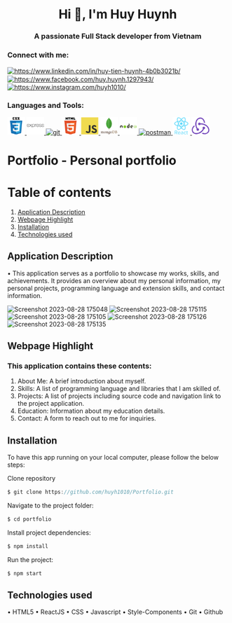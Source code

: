 <h1 align="center">Hi 👋, I'm Huy Huynh</h1>

<h3 align="center">A passionate Full Stack developer from Vietnam</h3>

<h3 align="left">Connect with me:</h3>
<a href="https://www.linkedin.com/in/huy-tien-huynh-4b0b3021b/" target="blank"><img align="center" src="https://raw.githubusercontent.com/rahuldkjain/github-profile-readme-generator/master/src/images/icons/Social/linked-in-alt.svg" alt="https://www.linkedin.com/in/huy-tien-huynh-4b0b3021b/" height="30" width="40" /></a>
<a href="https://www.facebook.com/huy.huynh.1297943/" target="blank"><img align="center" src="https://raw.githubusercontent.com/rahuldkjain/github-profile-readme-generator/master/src/images/icons/Social/facebook.svg" alt="https://www.facebook.com/huy.huynh.1297943/" height="30" width="40" /></a>
<a href="https://www.instagram.com/huyh1010/" target="blank"><img align="center" src="https://raw.githubusercontent.com/rahuldkjain/github-profile-readme-generator/master/src/images/icons/Social/instagram.svg" alt="https://www.instagram.com/huyh1010/" height="30" width="40" /></a>
</p>

<h3 align="left">Languages and Tools:</h3>
<p align="left"> <a href="https://www.w3schools.com/css/" target="_blank" rel="noreferrer"> <img src="https://raw.githubusercontent.com/devicons/devicon/master/icons/css3/css3-original-wordmark.svg" alt="css3" width="40" height="40"/> </a> <a href="https://expressjs.com" target="_blank" rel="noreferrer"> <img src="https://raw.githubusercontent.com/devicons/devicon/master/icons/express/express-original-wordmark.svg" alt="express" width="40" height="40"/> </a> <a href="https://git-scm.com/" target="_blank" rel="noreferrer"> <img src="https://www.vectorlogo.zone/logos/git-scm/git-scm-icon.svg" alt="git" width="40" height="40"/> </a> <a href="https://www.w3.org/html/" target="_blank" rel="noreferrer"> <img src="https://raw.githubusercontent.com/devicons/devicon/master/icons/html5/html5-original-wordmark.svg" alt="html5" width="40" height="40"/> </a> <a href="https://developer.mozilla.org/en-US/docs/Web/JavaScript" target="_blank" rel="noreferrer"> <img src="https://raw.githubusercontent.com/devicons/devicon/master/icons/javascript/javascript-original.svg" alt="javascript" width="40" height="40"/> </a> <a href="https://www.mongodb.com/" target="_blank" rel="noreferrer"> <img src="https://raw.githubusercontent.com/devicons/devicon/master/icons/mongodb/mongodb-original-wordmark.svg" alt="mongodb" width="40" height="40"/> </a> <a href="https://nodejs.org" target="_blank" rel="noreferrer"> <img src="https://raw.githubusercontent.com/devicons/devicon/master/icons/nodejs/nodejs-original-wordmark.svg" alt="nodejs" width="40" height="40"/> </a> <a href="https://postman.com" target="_blank" rel="noreferrer"> <img src="https://www.vectorlogo.zone/logos/getpostman/getpostman-icon.svg" alt="postman" width="40" height="40"/> </a> <a href="https://reactjs.org/" target="_blank" rel="noreferrer"> <img src="https://raw.githubusercontent.com/devicons/devicon/master/icons/react/react-original-wordmark.svg" alt="react" width="40" height="40"/> </a> <a href="https://redux.js.org" target="_blank" rel="noreferrer"> <img src="https://raw.githubusercontent.com/devicons/devicon/master/icons/redux/redux-original.svg" alt="redux" width="40" height="40"/> </a> </p>

# Portfolio - Personal portfolio

# Table of contents

1. [Application Description](#application_description)
2. [Webpage Highlight](#features)
3. [Installation](#installation)
4. [Technologies used](#technologies_used)

## <a name="application_description">Application Description</a>

• This application serves as a portfolio to showcase my works, skills, and achievements. It provides an overview about my personal information, my personal projects, programming language and extension skills, and contact information.

![Screenshot 2023-08-28 175048](https://github.com/huyh1010/Portfolio/assets/117617750/ed250c99-d7ec-45ce-b07a-9eb4fe170062)
![Screenshot 2023-08-28 175115](https://github.com/huyh1010/Portfolio/assets/117617750/677568f2-db4a-437c-8773-11cc8be9f3ed)
![Screenshot 2023-08-28 175105](https://github.com/huyh1010/Portfolio/assets/117617750/9e5fba0a-84b2-4819-8e3d-313d2452fafe)
![Screenshot 2023-08-28 175126](https://github.com/huyh1010/Portfolio/assets/117617750/c6e7ad8f-fed0-4fa2-a06b-7eb64f42b89a)
![Screenshot 2023-08-28 175135](https://github.com/huyh1010/Portfolio/assets/117617750/85fac7d0-6923-4ce2-9ee5-4c878ec315bd)

## <a name="features">Webpage Highlight</a>

### This application contains these contents:

1. About Me: A brief introduction about myself.
2. Skills: A list of programming language and libraries that I am skilled of.
3. Projects: A list of projects including source code and navigation link to the project application.
4. Education: Information about my education details.
5. Contact: A form to reach out to me for inquiries.

## <a name="installation">Installation</a>

To have this app running on your local computer, please follow the below steps:

Clone repository

```javascript
$ git clone https://github.com/huyh1010/Portfolio.git
```

Navigate to the project folder:

```javascript
$ cd portfolio
```

Install project dependencies:

```javascript
$ npm install
```

Run the project:

```javascript
$ npm start
```

## <a name="technologies_used">Technologies used</a>

• HTML5
• ReactJS
• CSS
• Javascript
• Style-Components
• Git
• Github
